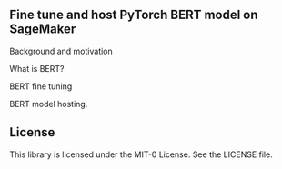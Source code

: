 ## Fine tune and host PyTorch BERT model on SageMaker

Background and motivation

What is BERT?

BERT fine tuning

BERT model hosting.

## License

This library is licensed under the MIT-0 License. See the LICENSE file.

